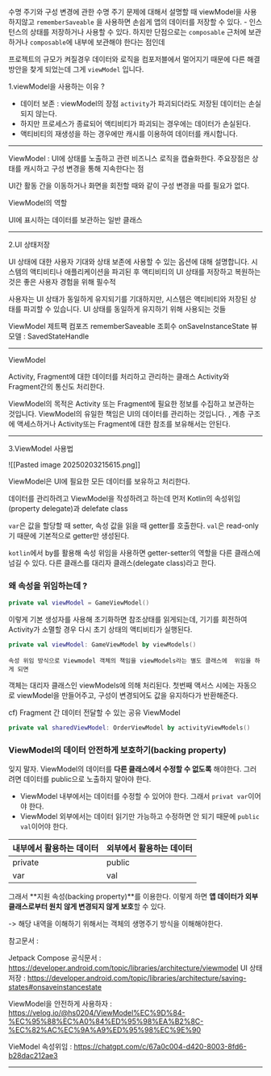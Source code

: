 
수명 주기와 구성 변경에 관한 수명 주기 문제에 대해서 설명할 때 viewModel을 사용하지않고
`rememberSaveable` 을 사용하면 손쉽게 앱의 데이터를 저장할 수 있다. -  인스턴스의 상태를 저장하거나 사용할 수 있다. 하지만 단점으로는 `composable` 근처에 보관하거나 `composable`에 내부에 보관해야 한다는 점인데

프로젝트의 규모가 켜질경우 데이터와 로직을 컴포저블에서 멀어지기 때문에 다른 해결방안을 찾게 되었는데 그게 `viewModel` 입니다.



1.viewModel을 사용하는 이유 ?

- 데이터 보존 : viewModel의 장점 `activity`가 파괴되더라도 저장된 데이터는 손실되지 않는다.
- 하지만 프로세스가 종료되어 액티비티가 파괴되는 경우에는 데이터가 손실된다.
- 액티비티의 재생성을 하는 경우에만 캐시를 이용하여 데이터를 캐시합니다.

---

ViewModel : UI에 상태를 노출하고 관련 비즈니스 로직을 캡슐화한다.
주요장점은 상태를 캐시하고 구성 변경을 통해 지속한다는 점

UI간 활동 간을 이동하거나 화면을 회전할 때와 같이 구성 변경을 따를 필요가 없다.

ViewModel의 역할

UI에 표시하는 데이터를 보관하는 일반 클래스 

----

2.UI 상태저장  

UI 상태에 대한 사용자 기대와 상태 보존에 사용할 수 있는 옵션에 대해 설명합니다.
시스템의 액티비티나 애플리케이션을 파괴된 후 액티비티의 UI 상태를 저장하고 복원하는 것은 좋은 사용자 경험을 위해 필수적

사용자는 UI 상태가 동일하게 유지되기를 기대하지만, 시스템은 액티비티와 저장된 상태를 파괴할 수 있습니다.
UI 상태를 동일하게 유지하기 위해 사용되는 것들

ViewModel
제트팩 컴포즈 rememberSaveable
조회수 onSaveInstanceState
뷰모델 : SavedStateHandle

----

ViewModel

Activity, Fragment에 대한 데이터를 처리하고 관리하는 클래스
Activity와 Fragment간의 통신도 처리한다.

ViewModel의 목적은 Activity 또는 Fragment에 필요한 정보를 수집하고 보관하는 것입니다.
ViewModel의 유일한 책임은 UI의 데이터를 관리하는 것입니다. , 
계층 구조에 액세스하거나 Activity또는 Fragment에 대한 참조를 보유해서는 안된다.


---

3.ViewModel 사용법

![[Pasted image 20250203215615.png]]

ViewModel은 UI에 필요한 모든 데이터를 보유하고 처리한다.

데이터를 관리하려고 ViewModel을 작성하려고 하는데 먼저 Kotlin의 속성위임(property delegate)과 delefate class 

`var`은 값을 할당할 때 setter, 속성 값을 읽을 때 getter를 호출한다.
`val`은 read-only기 때문에 기본적으로 getter만 생성된다.

`kotlin`에서 by를 활용해 속성 위임을 사용하면 getter-setter의 역할을 다른 클래스에 넘길 수 있다.
다른 클래스를 대리자 클래스(delegate class)라고 한다.


### 왜 속성을 위임하는데 ? 

```kotlin
private val viewModel = GameViewModel()
```

이렇게 기본 생성자를 사용해 초기화하면 참조상태를 읽게되는데, 기기를 회전하여 Activity가 소멸할 경우 다시
초기 상태의 액티비티가 실행된다.

```kotlin
private val viewModel: GameViewModel by viewModels()
```

	속성 위임 방식으로 Viewmodel 객체의 책임을 viewModels라는 별도 클래스에  위임을 하게 되면 
객체는 대리자 클래스인 viewModels에 의해 처리된다. 
첫번째 액서스 시에는 자동으로 viewModel을 만들어주고,
구성이 변경되어도 값을 유지하다가 반환해준다.

cf) Fragment 간 데이터 전달할 수 있는 공유 ViewModel

```kotlin
private val sharedViewModel: OrderViewModel by activityViewModels()
```


### ViewModel의 데이터 안전하게 보호하기(**backing property**)

잊지 말자. ViewModel의 데이터를 **다른 클래스에서 수정할 수 없도록** 해야한다. 그러려면 데이터를 public으로 노출하지 말아야 한다.

- ViewModel 내부에서는 데이터를 수정할 수 있어야 한다. 그래서 `privat var`이어야 한다.
- ViewModel 외부에서는 데이터 읽기만 가능하고 수정하면 안 되기 때문에 `public val`이어야 한다.

| 내부에서 활용하는 데이터 | 외부에서 활용하는 데이터 |
| ------------- | ------------- |
| private       | public        |
| var           | val           |


그래서 **지원 속성(backing property)**를 이용한다. 이렇게 하면 **앱 데이터가 외부 클래스로부터 원치 않게 변경되지 않게 보호**할 수 있다.

-> 해당 내역을 이해하기 위해서는 객체의 생명주기 방식을 이해해야한다.



참고문서 :

Jetpack Compose 공식문서 : https://developer.android.com/topic/libraries/architecture/viewmodel
UI 상태저장 : https://developer.android.com/topic/libraries/architecture/saving-states#onsaveinstancestate

ViewModel을 안전하게 사용하자 : https://velog.io/@hs0204/ViewModel%EC%9D%84-%EC%95%88%EC%A0%84%ED%95%98%EA%B2%8C-%EC%82%AC%EC%9A%A9%ED%95%98%EC%9E%90

VieModel 속성위임 : https://chatgpt.com/c/67a0c004-d420-8003-8fd6-b28dac212ae3

---------


